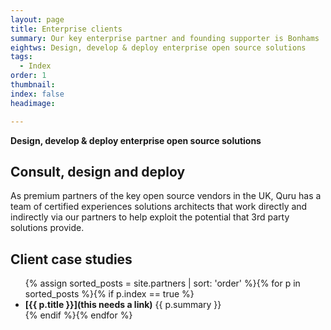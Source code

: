 ```yaml
---
layout: page
title: Enterprise clients
summary: Our key enterprise partner and founding supporter is Bonhams
eightws: Design, develop & deploy enterprise open source solutions
tags:
  - Index
order: 1
thumbnail:
index: false
headimage:

---
```

**Design, develop & deploy enterprise open source solutions**

## Consult, design and deploy ##
As premium partners of the key open source vendors in the UK, Quru has a team of certified experiences solutions architects that work directly and indirectly via our partners to help exploit the potential that 3rd party solutions provide.

## Client case studies ##

<ul class="partners">
{% assign sorted_posts = site.partners | sort: 'order' %}{% for p in sorted_posts %}{% if p.index == true %}<li><b>[{{ p.title }}](this needs a link)</b> {{ p.summary }}</li>{% endif %}{% endfor %}
</ul>
